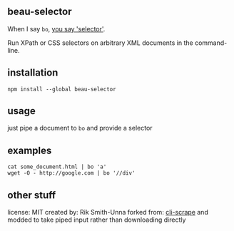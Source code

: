 ## beau-selector

When I say `bo`, [you say 'selector'](https://youtu.be/vEtWdI9FByA?t=47s).

Run XPath or CSS selectors on arbitrary XML documents in the command-line.

## installation

```
npm install --global beau-selector
```

## usage

just pipe a document to `bo` and provide a selector

## examples

```
cat some_document.html | bo 'a'
wget -O - http://google.com | bo '//div'
```

## other stuff

license: MIT
created by: Rik Smith-Unna
forked from: [cli-scrape](https://github.com/pthrasher/cli-scrape) and modded to take piped input rather than downloading directly
